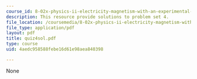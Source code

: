 ```yaml
---
course_id: 8-02x-physics-ii-electricity-magnetism-with-an-experimental-focus-spring-2005
description: This resource provide solutions to problem set 4.
file_location: /coursemedia/8-02x-physics-ii-electricity-magnetism-with-an-experimental-focus-spring-2005/4aedc958588febe16d61e98aea840398_quiz4sol.pdf
file_type: application/pdf
layout: pdf
title: quiz4sol.pdf
type: course
uid: 4aedc958588febe16d61e98aea840398

---
```

None